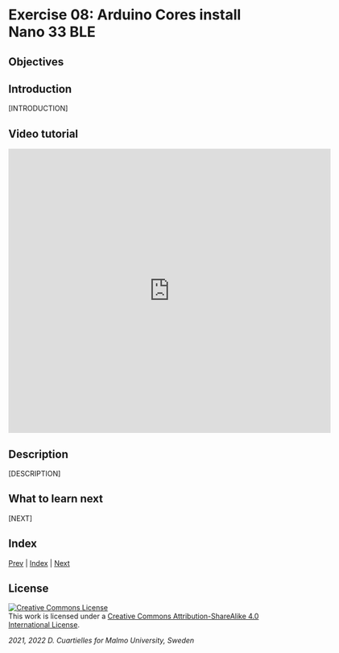 # Exercise 08: Arduino Cores install Nano 33 BLE

## Objectives



## Introduction

[INTRODUCTION]





## Video tutorial

<iframe src="https://player.vimeo.com/video/525820169?h=3ad3328261" width="640" height="564" frameborder="0" allow="autoplay; fullscreen" allowfullscreen></iframe>

## Description

[DESCRIPTION]









## What to learn next

[NEXT]

## Index

[Prev](../07-Programming_Arduino/07-Programming_Arduino.md) |  [Index](../course_index.md) |  [Next](../09-Your_first_program_blink/09-Your_first_program_blink.md)

## License

<a rel="license" href="http://creativecommons.org/licenses/by-sa/4.0/"><img alt="Creative Commons License" style="border-width:0" src="https://i.creativecommons.org/l/by-sa/4.0/80x15.png" /></a><br />This work is licensed under a <a rel="license" href="http://creativecommons.org/licenses/by-sa/4.0/">Creative Commons Attribution-ShareAlike 4.0 International License</a>.

*2021, 2022 D. Cuartielles for Malmo University, Sweden*
